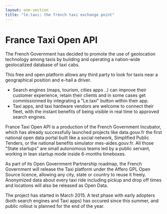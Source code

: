 ```yaml
---
layout: one-section
title: "le.taxi: the french taxi exchange point"
---
```


# France Taxi Open API

The French Government has decided to promote the use of geolocation technology among taxis by building and operating a nation-wide geolocalized database of taxi cabs.

This free and open platform allows any third party to look for taxis near a geographical position and e-hail a driver.

  - Search engines (maps, tourism, cities apps ..) can improve their customer experience, retain their clients and in some cases get commissionned by integrating a "Le.taxi" button within their app.
  - Taxi apps, and taxi hardware vendors are welcome to connect their fleet, with the instant benefits of being visible in real time to approved search engines.

France Taxi Open API is a production of the French Government Incubator, which has already successfully launched projects like data.gouv.fr the first national open data portal built like a social network, Simplified Public Tenders, or the national benefits simulator mes-aides.gouv.fr. All those "State startups" are small autonomous teams led by a public servant, working in lean startup mode inside 6-months timeboxes.

As part of its Open Government Partnership roadmap, the French Government will release the Taxi platform under the Affero GPL Open Source licence, allowing any city, state or country to reuse it freely. Anonymized data about every taxi ride including pickup and drop off times and locations will also be released as Open Data.

The project has started in March 2015. A test phase with early adopters (both search engines and Taxi apps) has occured since this summer, and public rollout is planned for the end of the year.
